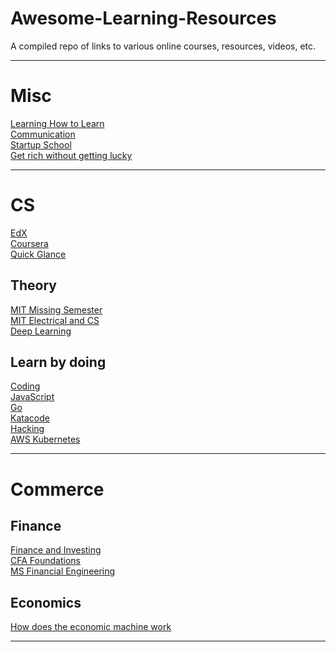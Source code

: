 # Awesome-Learning-Resources
A compiled repo of links to various online courses, resources, videos, etc.

---

# Misc
[Learning How to Learn](https://www.coursera.org/learn/learning-how-to-learn)\
[Communication](https://www.youtube.com/watch?v=HAnw168huqA)\
[Startup School](https://www.startupschool.org/dashboard)\
[Get rich without getting lucky](https://www.youtube.com/watch?v=1-TZqOsVCNM)

---

# CS
[EdX](https://www.edx.org/course/subject/computer-science)\
[Coursera](https://www.coursera.org/browse/computer-science)\
[Quick Glance](https://learnxinyminutes.com/)

## Theory
[MIT Missing Semester](https://missing.csail.mit.edu/)\
[MIT Electrical and CS](https://ocw.mit.edu/courses/electrical-engineering-and-computer-science/)\
[Deep Learning](https://atcold.github.io/pytorch-Deep-Learning/)

## Learn by doing
[Coding](https://leetcode.com/problemset/all/)\
[JavaScript](https://eloquentjavascript.net/)\
[Go](https://tour.golang.org/list)\
[Katacode](https://www.katacoda.com/learn)\
[Hacking](https://www.hackthebox.eu/login)\
[AWS Kubernetes](https://www.eksworkshop.com/)

---

# Commerce

## Finance
[Finance and Investing](https://www.youtube.com/watch?v=WEDIj9JBTC8)\
[CFA Foundations](https://study.cfainstitute.org/app/cfa-institute-investment-foundations-2019#home)\
[MS Financial Engineering](https://wqu.org/programs/mscfe)

## Economics
[How does the economic machine work](https://www.youtube.com/watch?v=PHe0bXAIuk0&t=3s)

---


